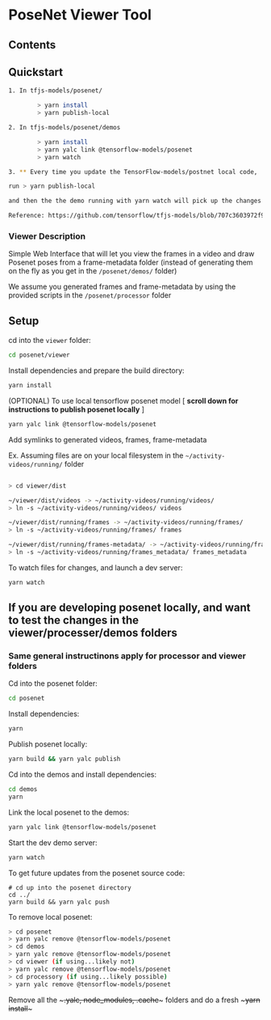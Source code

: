 # PoseNet Viewer Tool

## Contents


## Quickstart

```sh
1. In tfjs-models/posenet/

		> yarn install
		> yarn publish-local

2. In tfjs-models/posenet/demos

		> yarn install
		> yarn yalc link @tensorflow-models/posenet
		> yarn watch

3. ** Every time you update the TensorFlow-models/postnet local code,

run > yarn publish-local

and then the the demo running with yarn watch will pick up the changes and load the new local dependency.

Reference: https://github.com/tensorflow/tfjs-models/blob/707c3603972f9b08ce330ade5cabee1777d9f454/body-pix/demos/README.md
```

### Viewer Description

Simple Web Interface that will let you view the frames in a video and draw Posenet poses from a frame-metadata folder (instead of generating them on the fly as you get in the ```/posenet/demos/``` folder)

We assume you generated frames and frame-metadata by using the provided scripts in the ```/posenet/processor``` folder
## Setup

cd into the ```viewer``` folder:

```sh
cd posenet/viewer
```

Install dependencies and prepare the build directory:

```sh
yarn install
```

(OPTIONAL) To use local tensorflow posenet model [ **scroll down for instructions to publish posenet locally** ]

```sh
yarn yalc link @tensorflow-models/posenet
```

Add symlinks to generated videos, frames, frame-metadata

Ex. Assuming files are on your local filesystem in the ```~/activity-videos/running/``` folder

```sh

> cd viewer/dist

~/viewer/dist/videos -> ~/activity-videos/running/videos/
> ln -s ~/activity-videos/running/videos/ videos

~/viewer/dist/running/frames -> ~/activity-videos/running/frames/
> ln -s ~/activity-videos/running/frames/ frames

~/viewer/dist/running/frames-metadata/ -> ~/activity-videos/running/frames-metadata/
> ln -s ~/activity-videos/running/frames_metadata/ frames_metadata
```

To watch files for changes, and launch a dev server:

```sh
yarn watch
```

## If you are developing posenet locally, and want to test the changes in the viewer/processer/demos folders

### Same general instructinons apply for processor and viewer folders

Cd into the posenet folder:
```sh
cd posenet
```

Install dependencies:
```sh
yarn
```

Publish posenet locally:
```sh
yarn build && yarn yalc publish
```

Cd into the demos and install dependencies:

```sh
cd demos
yarn
```

Link the local posenet to the demos:
```sh
yarn yalc link @tensorflow-models/posenet
```

Start the dev demo server:
```sh
yarn watch
```

To get future updates from the posenet source code:
```
# cd up into the posenet directory
cd ../
yarn build && yarn yalc push
```

To remove local posenet:
```sh
> cd posenet
> yarn yalc remove @tensorflow-models/posenet
> cd demos
> yarn yalc remove @tensorflow-models/posenet
> cd viewer (if using...likely not)
> yarn yalc remove @tensorflow-models/posenet
> cd processory (if using...likely possible)
> yarn yalc remove @tensorflow-models/posenet
```
Remove all the ~~~.yalc, node_modules, .cache~~~ folders and do a fresh ~~~yarn install~~~


